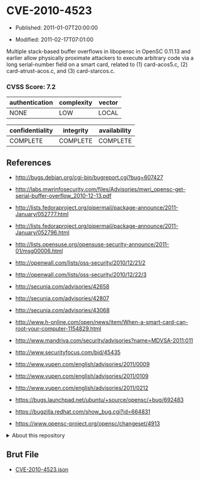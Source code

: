 # CVE-2010-4523

- Published: 2011-01-07T20:00:00

- Modified: 2011-02-17T07:01:00

Multiple stack-based buffer overflows in libopensc in OpenSC 0.11.13 and earlier allow physically proximate attackers to execute arbitrary code via a long serial-number field on a smart card, related to (1) card-acos5.c, (2) card-atrust-acos.c, and (3) card-starcos.c.

### CVSS Score: **7.2**

| authentication | complexity | vector |
| --- | --- | --- |
| NONE | LOW | LOCAL |

| confidentiality | integrity | availability |
| --- | --- | --- |
| COMPLETE | COMPLETE | COMPLETE |

## References

* http://bugs.debian.org/cgi-bin/bugreport.cgi?bug=607427

* http://labs.mwrinfosecurity.com/files/Advisories/mwri_opensc-get-serial-buffer-overflow_2010-12-13.pdf

* http://lists.fedoraproject.org/pipermail/package-announce/2011-January/052777.html

* http://lists.fedoraproject.org/pipermail/package-announce/2011-January/052796.html

* http://lists.opensuse.org/opensuse-security-announce/2011-01/msg00006.html

* http://openwall.com/lists/oss-security/2010/12/21/2

* http://openwall.com/lists/oss-security/2010/12/22/3

* http://secunia.com/advisories/42658

* http://secunia.com/advisories/42807

* http://secunia.com/advisories/43068

* http://www.h-online.com/open/news/item/When-a-smart-card-can-root-your-computer-1154829.html

* http://www.mandriva.com/security/advisories?name=MDVSA-2011:011

* http://www.securityfocus.com/bid/45435

* http://www.vupen.com/english/advisories/2011/0009

* http://www.vupen.com/english/advisories/2011/0109

* http://www.vupen.com/english/advisories/2011/0212

* https://bugs.launchpad.net/ubuntu/+source/opensc/+bug/692483

* https://bugzilla.redhat.com/show_bug.cgi?id=664831

* https://www.opensc-project.org/opensc/changeset/4913

<details>
<summary>About this repository</summary> 

  This repository is part of the project [Live Hack CVE](https://github.com/Live-Hack-CVE). Main website can be found [www.live-hack.org](https://www.live-hack.org) 
  
  Made by [Sn0wAlice](https://github.com/Sn0wAlice) for the people that care about security and need to have a feed of the latest CVEs. Hope you enjoy it, don't forget to star the repo and follow me on [Twitter](https://twitter.com/Sn0wAlice) and [Github](https://github.com/Sn0wAlice). And that is my [personnal website](https://www.alice-snow.me/)

  - [Home Page](https://github.com/Live-Hack-CVE)
  - [Framework](https://github.com/Live-Hack-CVE/cve-framework)
  - [CVE database](https://github.com/Live-Hack-CVE/full_database)
  - [Changelog](https://github.com/Live-Hack-CVE/Changelog)
</details>

## Brut File

* [CVE-2010-4523.json](https://raw.githubusercontent.com/Live-Hack-CVE/full_database/main/cves/2010/CVE-2010-4523.json)

